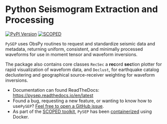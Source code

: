 Python Seismogram Extraction and Processing
===========================================

[![PyPI Version](https://img.shields.io/pypi/v/pysep-adjtomo.svg)](https://pypi.python.org/pypi/pysep-adjtomo)
[![SCOPED](https://img.shields.io/endpoint?url=https://runkit.io/wangyinz/scoped/branches/master/pysep)](https://github.com/SeisSCOPED/container/pkgs/container/pysep)

`PySEP` uses ObsPy routines to request and standardize seismic data and metadata, returning uniform, consistent, and minimally processed waveforms for use in moment tensor and waveform inversions. 

The package also contains core classes `RecSec` a **rec**ord **sec**tion plotter for rapid visualization of
waveform data, and `Declust`, for earthquake catalog declustering and geographical source-receiver weighting for waveform inversions.

- Documentation can found ReadTheDocs: https://pysep.readthedocs.io/en/latest
- Found a bug, requesting a new feature, or wanting to know how to use`PySEP`? [Feel free to open a GitHub issue](https://github.com/adjtomo/pysep/issues).
- As part of the [SCOPED toolkit](https://github.com/SeisSCOPED), `PySEP` has been 
[containerized](https://github.com/SeisSCOPED/pysep/pkgs/container/pysep) 
using Docker.
